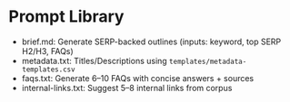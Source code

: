 # Prompt Library

- brief.md: Generate SERP-backed outlines (inputs: keyword, top SERP H2/H3, FAQs)
- metadata.txt: Titles/Descriptions using `templates/metadata-templates.csv`
- faqs.txt: Generate 6–10 FAQs with concise answers + sources
- internal-links.txt: Suggest 5–8 internal links from corpus
